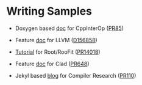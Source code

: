 # Writing Samples
- Doxygen based [doc](https://cppinterop.readthedocs.io/en/latest/build/html/index.html) for CppInterOp ([PR85])

- Feature [doc](https://clang.llvm.org/docs/ClangRepl.html#capture-execution-results) for LLVM ([D156858])

- [Tutorial](https://root.cern/doc/v630/group__roofit__dev__docs__ad.html) for Root/RooFit ([PR14018])

- Feature [doc](https://clad.readthedocs.io/en/latest/user/FloatingPointErrorEstimation.html) for Clad ([PR648])

- Jekyl based [blog](https://compiler-research.org/stories/) for Compiler Research ([PR110])

[PR85]: https://github.com/compiler-research/CppInterOp/pull/85

[D156858]: https://reviews.llvm.org/D156858

[PR14018]: https://github.com/root-project/root/pull/14018

[PR648]: https://github.com/vgvassilev/clad/pull/648

[PR110]: https://github.com/compiler-research/compiler-research.github.io/pull/110

